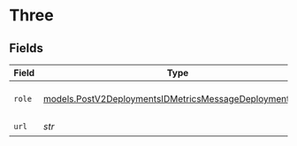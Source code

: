 # Three


## Fields

| Field                                                                                                                    | Type                                                                                                                     | Required                                                                                                                 | Description                                                                                                              |
| ------------------------------------------------------------------------------------------------------------------------ | ------------------------------------------------------------------------------------------------------------------------ | ------------------------------------------------------------------------------------------------------------------------ | ------------------------------------------------------------------------------------------------------------------------ |
| `role`                                                                                                                   | [models.PostV2DeploymentsIDMetricsMessageDeploymentsRole](../models/postv2deploymentsidmetricsmessagedeploymentsrole.md) | :heavy_check_mark:                                                                                                       | The role of the prompt message                                                                                           |
| `url`                                                                                                                    | *str*                                                                                                                    | :heavy_check_mark:                                                                                                       | N/A                                                                                                                      |
